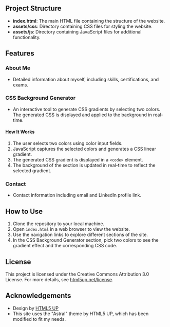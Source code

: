 ## Project Structure

- **index.html**: The main HTML file containing the structure of the website.
- **assets/css**: Directory containing CSS files for styling the website.
- **assets/js**: Directory containing JavaScript files for additional functionality.

## Features

### About Me
- Detailed information about myself, including skills, certifications, and exams.

### CSS Background Generator
- An interactive tool to generate CSS gradients by selecting two colors. The generated CSS is displayed and applied to the background in real-time.

#### How It Works
1. The user selects two colors using color input fields.
2. JavaScript captures the selected colors and generates a CSS linear gradient.
3. The generated CSS gradient is displayed in a `<code>` element.
4. The background of the section is updated in real-time to reflect the selected gradient.

### Contact
- Contact information including email and LinkedIn profile link.

## How to Use

1. Clone the repository to your local machine.
2. Open `index.html` in a web browser to view the website.
3. Use the navigation links to explore different sections of the site.
4. In the CSS Background Generator section, pick two colors to see the gradient effect and the corresponding CSS code.

## License

This project is licensed under the Creative Commons Attribution 3.0 License. For more details, see [html5up.net/license](http://html5up.net/license).

## Acknowledgements

- Design by [HTML5 UP](http://html5up.net)
- This site uses the "Astral" theme by HTML5 UP, which has been modified to fit my needs.

